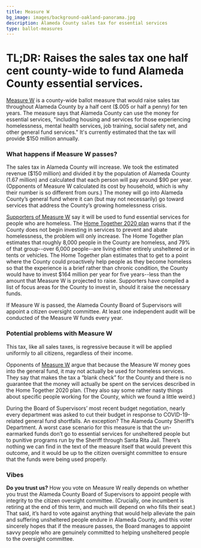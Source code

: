 ```yaml
---
title: Measure W
bg_image: images/background-oakland-panorama.jpg
description: Alameda County sales tax for essential services
type: ballot-measures
---
```

# TL;DR: Raises the sales tax one half cent county-wide to fund Alameda County essential services.

[Measure W](https://drive.google.com/file/d/1OlxrI34eWVvm3dCxCwZYl1XfJS3HzIQc/view?usp=sharing) is a county-wide ballot measure that would raise sales tax throughout Alameda County by a half cent ($.005 or half a penny) for ten years. The measure says that Alameda County can use the money for essential services, "including housing and services for those experiencing homelessness, mental health services, job training, social safety net, and other general fund services." It's currently estimated that the tax will provide $150 million annually.

### What happens if Measure W passes?

The sales tax in Alameda County will increase. We took the estimated revenue ($150 million) and divided it by the population of Alameda County (1.67 million) and calculated that each person will pay around $90 per year. (Opponents of Measure W calculated its cost by household, which is why their number is so different from ours.) The money will go into Alameda County’s general fund where it can (but may not necessarily) go toward services that address the County’s growing homelessness crisis.

[Supporters of Measure W](https://www.hometogether2020.org/) say it will be used to fund essential services for people who are homeless. The [Home Together 2020 plan](https://d3n8a8pro7vhmx.cloudfront.net/hometogether/pages/21/attachments/original/1598648956/Home_Together_Plan_7.28.20_vf.pdf) warns that if the County does not begin investing in services to prevent and abate homelessness, the problem will only increase. The Home Together plan estimates that roughly 8,000 people in the County are homeless, and 79% of that group--over 6,000 people--are living either entirely unsheltered or in tents or vehicles. The Home Together plan estimates that to get to a point where the County could proactively help people as they become homeless so that the experience is a brief rather than chronic condition, the County would have to invest $164 million per year for five years--less than the amount that Measure W is projected to raise. Supporters have compiled a list of focus areas for the County to invest in, should it raise the necessary funds.

If Measure W is passed, the Alameda County Board of Supervisors will appoint a citizen oversight committee. At least one independent audit will be conducted of the Measure W funds every year.

### Potential problems with Measure W

This tax, like all sales taxes, is regressive because it will be applied uniformly to all citizens, regardless of their income.

Opponents of [Measure W](https://drive.google.com/file/d/1OlxrI34eWVvm3dCxCwZYl1XfJS3HzIQc/view?usp=sharing) argue that because the Measure W money goes into the general fund, it may not actually be used for homeless services. They say that makes the tax a “blank check” for the County and there is no guarantee that the money will actually be spent on the services described in the Home Together 2020 plan. (They also say some rather nasty things about specific people working for the County, which we found a little weird.)

During the Board of Supervisors’ most recent budget negotiation, nearly every department was asked to cut their budget in response to COVID-19-related general fund shortfalls. An exception? The Alameda County Sheriff’s Department. A worst case scenario for this measure is that the un-earmarked funds don’t go to essential services for unsheltered people but to punitive programs run by the Sheriff through Santa Rita Jail. There’s nothing we can find in the text of the measure itself that would prevent this outcome, and it would be up to the citizen oversight committee to ensure that the funds were being used properly.

### Vibes

**Do you trust us?** How you vote on Measure W really depends on whether you trust the Alameda County Board of Supervisors to appoint people with integrity to the citizen oversight committee. (Crucially, one incumbent is retiring at the end of this term, and much will depend on who fills their seat.) That said, it’s hard to vote against anything that would help alleviate the pain and suffering unsheltered people endure in Alameda County, and this voter sincerely hopes that if the measure passes, the Board manages to appoint savvy people who are genuinely committed to helping unsheltered people to the oversight committee.